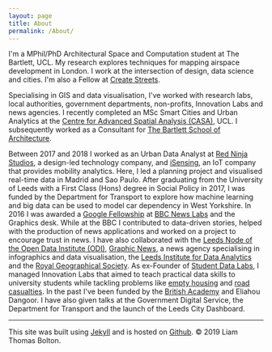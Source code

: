 ```yaml
---
layout: page
title: About
permalink: /About/
---
```


I'm a MPhil/PhD Architectural Space and Computation student at The Bartlett, UCL. My research explores techniques for mapping airspace development in London. I work at the intersection of design, data science and cities. I'm also a Fellow at <a href="http://www.createstreets.com/">Create Streets</a>.

Specialising in GIS and data visualisation, I've worked with research labs, local authorities, government departments, non-profits, Innovation Labs and news agencies. I recently completed an MSc Smart Cities and Urban Analytics at the <a href="https://www.ucl.ac.uk/bartlett/casa/">Centre for Advanced Spatial Analysis (CASA)</a>, UCL. I subsequently worked as a Consultant for <a href="https://www.ucl.ac.uk/bartlett/architecture/">The Bartlett School of Architecture</a>.

Between 2017 and 2018 I worked as an Urban Data Analyst at <a href="http://www.redninja.co.uk/">Red Ninja Studios</a>, a design-led technology company, and <a href="http://isensing.co.uk/">iSensing</a>, an IoT company that provides mobility analytics. Here, I led a planning project and visualised real-time data in Madrid and Sao Paulo. After graduating from the University of Leeds with a First Class (Hons) degree in Social Policy in 2017, I was funded by the Department for Transport to explore how machine learning and big data can be used to model car dependency in West Yorkshire. In 2016 I was awarded a <a href="http://bbcnewslabs.co.uk/2016/09/26/google-fellow-liam-bolton-blogs-about-his-time-at-the-bbc/">Google Fellowship</a> at <a href="http://bbcnewslabs.co.uk/">BBC News Labs</a> and the Graphics desk. While at the BBC I contributed to data-driven stories, helped with the production of news applications and worked on a project to encourage trust in news. I have also collaborated with the <a href="leeds.theodi.org">Leeds Node of the Open Data Institute (ODI)</a>, <a href="https://www.graphicnews.com/">Graphic News</a>, a news agency specialising in infographics and data visualisation, the <a href="http://lida.leeds.ac.uk/">Leeds Institute for Data Analytics</a> and the <a href="http://www.rgs.org/HomePage.htm">Royal Geographical Society</a>. As ex-Founder of <a href="https://studentdatalabs.com/">Student Data Labs</a>, I managed Innovation Labs that aimed to teach practical data skills to university students while tackling problems like <a href="https://github.com/StudentDataLabs/EmptyHousingInnovationLab/">empty housing</a> and <a href="https://github.com/StudentDataLabs/VisionZeroInnovationLab/">road casualties</a>. In the past I've been funded by the <a href="https://www.thebritishacademy.ac.uk/">British Academy</a> and Eliahou Dangoor. I have also given talks at the Government Digital Service, the Department for Transport and the launch of the Leeds City Dashboard.
<br/>
<hr/>
<span class="contacticon center">
	<a href="mailto:liamthomasbolton@gmail.com"><i class="fa fa-envelope-square"></i></a>
	<a href="https://www.linkedin.com/in/liam-thomas-bolton-b1976b72/" target="_blank"><i class="fa fa-linkedin-square"></i></a>
	<a href="https://twitter.com/LiamBoltonUK" target="_blank"><i class="fa fa-twitter-square"></i></a>
    	<a href="https://github.com/lbuk" target="_blank"><i class="fa fa-github-square"></i></a>
</span>

<div class="col three caption">
	This site was built using <a href="http://jekyllrb.com" target="_blank">Jekyll</a> and is hosted on <a href="https://github.com" target="_blank">Github</a>. &#169; 2019 Liam Thomas Bolton.
</div>

